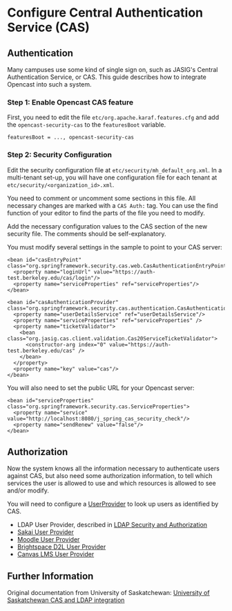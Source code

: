 Configure Central Authentication Service (CAS)
==============================================

Authentication
--------------

Many campuses use some kind of single sign on, such as JASIG's Central Authentication Service, or CAS. This guide
describes how to integrate Opencast into such a system.

### Step 1: Enable Opencast CAS feature 

First, you need to edit the file `etc/org.apache.karaf.features.cfg` and add the `opencast-security-cas` to the
`featuresBoot` variable.

    featuresBoot = ..., opencast-security-cas

### Step 2: Security Configuration

Edit the security configuration file at `etc/security/mh_default_org.xml`. In a multi-tenant set-up, you will have one
configuration file for each tenant at `etc/security/<organization_id>.xml`.

You need to comment or uncomment some sections in this file.
All necessary changes are marked with a `CAS Auth:` tag. You can use the find function of your editor to
find the parts of the file you need to modify.

Add the necessary configuration values to the CAS section of the new security file. The comments should be
self-explanatory.

You must modify several settings in the sample to point to your CAS server:

    <bean id="casEntryPoint" class="org.springframework.security.cas.web.CasAuthenticationEntryPoint">
      <property name="loginUrl" value="https://auth-test.berkeley.edu/cas/login"/>
      <property name="serviceProperties" ref="serviceProperties"/>
    </bean>

    <bean id="casAuthenticationProvider" class="org.springframework.security.cas.authentication.CasAuthenticationProvider">
      <property name="userDetailsService" ref="userDetailsService"/>
      <property name="serviceProperties" ref="serviceProperties" />
      <property name="ticketValidator">
        <bean class="org.jasig.cas.client.validation.Cas20ServiceTicketValidator">
          <constructor-arg index="0" value="https://auth-test.berkeley.edu/cas" />
        </bean>
      </property>
      <property name="key" value="cas"/>
    </bean>

You will also need to set the public URL for your Opencast server:

    <bean id="serviceProperties" class="org.springframework.security.cas.ServiceProperties">
      <property name="service" value="http://localhost:8080/j_spring_cas_security_check"/>
      <property name="sendRenew" value="false"/>
    </bean>


Authorization
-------------

Now the system knows all the information necessary to authenticate users against CAS, but also need some authorization
information, to tell which services the user is allowed to use and which resources is allowed to see and/or modify.

You will need to configure a [UserProvider](security.md) to look up users as identified by CAS.

* LDAP User Provider, described in [LDAP Security and Authorization](security.ldap.md)
* [Sakai User Provider](security.user.sakai.md)
* [Moodle User Provider](security.user.moodle.md)
* [Brightspace D2L User Provider](security.user.brightspace.md)
* [Canvas LMS User Provider](security.user.canvas.md)

Further Information
-------------------
<!-- _This leads to Atlassian/Confluence which needs to be joined first, assuming the user already has an account. Is this necessary to include here? -->
Original documentation from University of Saskatchewan:
[University of Saskatchewan CAS and LDAP
integration](https://opencast.jira.com/wiki/display/MH/University+of+Saskatchewan+CAS+and+LDAP+integration)
